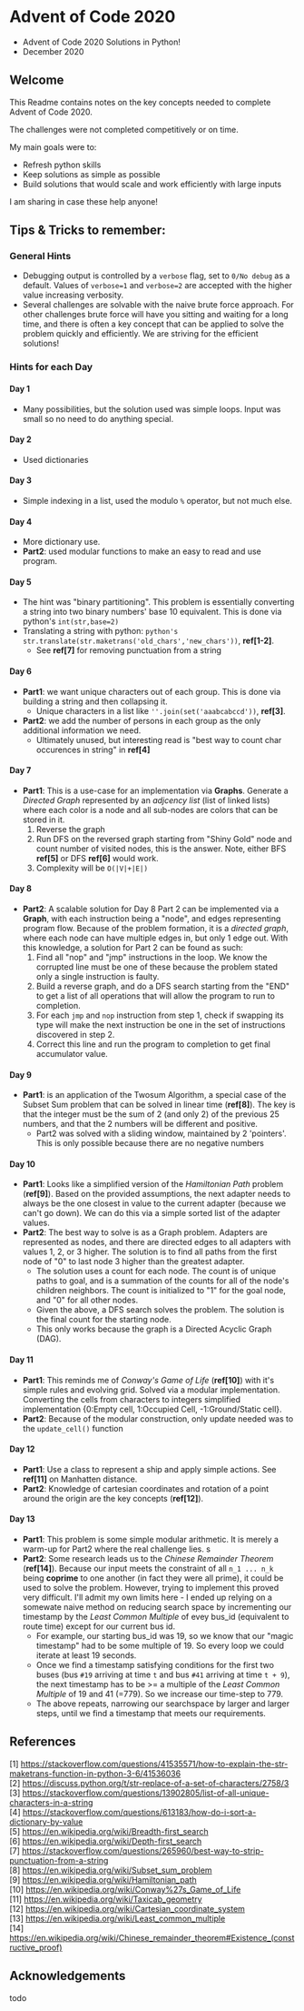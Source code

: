 # Advent of Code 2020
- Advent of Code 2020 Solutions in Python!
- December 2020

## Welcome
This Readme contains notes on the key concepts needed to complete Advent of Code 2020.

The challenges were not completed competitively or on time.

My main goals were to:
- Refresh python skills
- Keep solutions as simple as possible
- Build solutions that would scale and work efficiently with large inputs

I am sharing in case these help anyone!

## Tips & Tricks to remember:

### General Hints
- Debugging output is controlled by a `verbose` flag, set to `0/No debug` as a default. Values of `verbose=1` and `verbose=2` are accepted with the higher value increasing verbosity.
- Several challenges are solvable with the naive brute force approach. For other challenges brute force will have you sitting and waiting for a long time, and there is often a key concept that can be applied to solve the problem quickly and efficiently. We are striving for the efficient solutions! 


### Hints for each Day 
#### Day 1
- Many possibilities, but the solution used was simple loops. Input was small so no need to do anything special.

#### Day 2
- Used dictionaries

#### Day 3
- Simple indexing in a list, used the modulo `%` operator, but not much else.

#### Day 4
- More dictionary use. 
- **Part2**: used modular functions to make an easy to read and use program.

#### Day 5 
- The hint was "binary partitioning". This problem is essentially converting a string into two binary numbers' base 10 equivalent. This is done via python's `int(str,base=2)`
- Translating a string with python: ```python's str.translate(str.maketrans('old_chars','new_chars'))```, **ref[1-2]**.
    - See **ref[7]** for removing punctuation from a string

#### Day 6
- **Part1**: we want unique characters out of each group. This is done via building a string and then collapsing it.
    - Unique characters in a list like `''.join(set('aaabcabccd'))`, **ref[3]**.
- **Part2**: we add the number of persons in each group as the only additional information we need. 
    - Ultimately unused, but interesting read is "best way to count char occurences in string" in **ref[4]**

#### Day 7
- **Part1**: This is a use-case for an implementation via **Graphs**. Generate a *Directed Graph* represented by an *adjcency list* (list of linked lists) where each color is a node and all sub-nodes are colors that can be stored in it. 
  	1. Reverse the graph
  	2. Run DFS on the reversed graph starting from "Shiny Gold" node and count number of visited nodes, this is the answer. Note, either BFS **ref[5]** or DFS **ref[6]** would work.
    3. Complexity will be `O(|V|+|E|)`

#### Day 8
- **Part2**: A scalable solution for Day 8 Part 2 can be implemented via a **Graph**, with each instruction being a "node", and edges representing program flow. Because of the problem formation, it is a *directed graph*, where each node can have multiple edges in, but only 1 edge out. With this knowledge, a solution for Part 2 can be found as such:
    1. Find all "nop" and "jmp" instructions in the loop. We know the corrupted line must be one of these because the problem stated only a single instruction is faulty.
    2. Build a reverse graph, and do a DFS search starting from the "END" to get a list of all operations that will allow the program to run to completion.
    3. For each `jmp` and `nop` instruction from step 1, check if swapping its type will make the next instruction be one in the set of instructions discovered in step 2. 
    4. Correct this line and run the program to completion to get final accumulator value.

#### Day 9
- **Part1**: is an application of the Twosum Algorithm, a special case of the Subset Sum problem that can be solved in linear time (**ref[8]**). The key is that the integer must be the sum of 2 (and only 2) of the previous 25 numbers, and that the 2 numbers will be different and positive.
    - Part2 was solved with a sliding window, maintained by 2 'pointers'. This is only possible because there are no negative numbers

#### Day 10
- **Part1**: Looks like a simplified version of the *Hamiltonian Path* problem (**ref[9]**). Based on the provided assumptions, the next adapter needs to always be the one closest in value to the current adapter (because we can't go down). We can do this via a simple sorted list of the adapter values.
- **Part2**: The best way to solve is as a Graph problem. Adapters are represented as nodes, and there are directed edges to all adapters with values 1, 2, or 3 higher. The solution is to find all paths from the first node of "0" to last node 3 higher than the greatest adapter. 
    - The solution uses a count for each node. The count is of unique paths to goal, and is a summation of the counts for all of the node's children neighbors. The count is initialized to "1" for the goal node, and "0" for all other nodes.
    - Given the above, a DFS search solves the problem. The solution is the final count for the starting node.
    - This only works because the graph is a Directed Acyclic Graph (DAG).

#### Day 11
- **Part1**: This reminds me of *Conway's Game of Life* (**ref[10]**) with it's simple rules and evolving grid. Solved via a modular implementation. Converting the cells from characters to integers simplified implementation {0:Empty cell, 1:Occupied Cell, -1:Ground/Static cell}.
- **Part2**: Because of the modular construction, only update needed was to the `update_cell()` function

#### Day 12
- **Part1**: Use a class to represent a ship and apply simple actions. See **ref[11]** on Manhatten distance.
- **Part2**: Knowledge of cartesian coordinates and rotation of a point around the origin are the key concepts (**ref[12]**).

#### Day 13
- **Part1**: This problem is some simple modular arithmetic. It is merely a warm-up for Part2 where the real challenge lies.
s
- **Part2**: Some research leads us to the *Chinese Remainder Theorem* (**ref[14]**). Because our input meets the constraint of all `n_1 ... n_k` being **coprime** to one another (in fact they were all prime), it could be used to solve the problem. However, trying to implement this proved very difficult. I'll admit my own limits here - I ended up relying on a somewate naive method on reducing search space by incrementing our timestamp by the *Least Common Multiple* of evey bus_id (equivalent to route time) except for our current bus id. 
    - For example, our starting bus_id was 19, so we know that our "magic timestamp" had to be some multiple of 19. So every loop we could iterate at least 19 seconds.
    - Once we find a timestamp satisfying conditions for the first two buses (bus `#19` arriving at time `t` and bus `#41` arriving at time `t + 9`), the next timestamp has to be >= a multiple of the *Least Common Multiple* of 19 and 41 (=779). So we increase our time-step to 779.
    - The above repeats, narrowing our searchspace by larger and larger steps, until we find a timestamp that meets our requirements.

## References
[1] https://stackoverflow.com/questions/41535571/how-to-explain-the-str-maketrans-function-in-python-3-6/41536036  
[2] https://discuss.python.org/t/str-replace-of-a-set-of-characters/2758/3  
[3] https://stackoverflow.com/questions/13902805/list-of-all-unique-characters-in-a-string  
[4] https://stackoverflow.com/questions/613183/how-do-i-sort-a-dictionary-by-value  
[5] https://en.wikipedia.org/wiki/Breadth-first_search  
[6] https://en.wikipedia.org/wiki/Depth-first_search  
[7] https://stackoverflow.com/questions/265960/best-way-to-strip-punctuation-from-a-string  
[8] https://en.wikipedia.org/wiki/Subset_sum_problem  
[9] https://en.wikipedia.org/wiki/Hamiltonian_path  
[10] https://en.wikipedia.org/wiki/Conway%27s_Game_of_Life  
[11] https://en.wikipedia.org/wiki/Taxicab_geometry  
[12] https://en.wikipedia.org/wiki/Cartesian_coordinate_system  
[13] https://en.wikipedia.org/wiki/Least_common_multiple  
[14] https://en.wikipedia.org/wiki/Chinese_remainder_theorem#Existence_(constructive_proof)  

## Acknowledgements
todo
